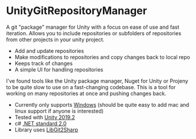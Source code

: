 # UnityGitRepositoryManager

A git "package" manager for Unity with a focus on ease of use and fast iteration. 
Allows you to include repositories or subfolders of repositories from other projects in your unity project. 

- Add and update repositories
- Make modifications to repositories and copy changes back to local repo
- Keeps track of changes
- A simple UI for handling repositories

I've found tools like the Unity package manager, Nuget for Unity or Projeny to be quite slow to use on a fast-changing codebase.
This is a tool for working on many repositories at once and pushing changes back.

- Currently only supports [Windows](https://www.microsoft.com/en-us/software-download/windows10) (should be quite easy to add mac and linux support if anyone is interested)
- Tested with [Unity 2019.2](https://unity.com/)
- c# [.NET standard 2.0](https://docs.microsoft.com/en-us/dotnet/standard/net-standard)
- Library uses [LibGit2Sharp](https://github.com/libgit2/libgit2sharp/) 

